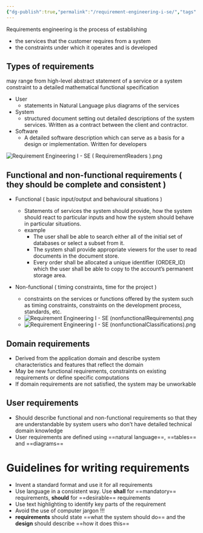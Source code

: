 ```yaml
---
{"dg-publish":true,"permalink":"/requirement-engineering-i-se/","tags":["notes"],"created":"2024-09-25T17:41:08.553+05:30","updated":"2024-09-25T23:23:29.283+05:30"}
---
```



Requirements engineering is the process of establishing 
- the services that the customer requires from a system 
- the constraints under which it operates and is developed

## Types of requirements
may range from high-level abstract statement of a service or a system constraint to a detailed mathematical functional specification
- User 
	- statements in Natural Language plus diagrams of the services 
- System
	- structured document setting out detailed descriptions of the system services. Written as a contract between the client and contractor.
- Software
	- A detailed software description which can serve as a basis for a design or implementation. Written for developers

![Requirement Engineering I - SE ( RequirementReaders ).png](/img/user/Attachments/Requirement%20Engineering%20I%20-%20SE%20(%20RequirementReaders%20).png)

## Functional and non-functional requirements ( they should be complete and consistent )
- Functional ( basic input/output and behavioural situations )
	- Statements of services the system should provide, how the system should react to particular inputs and how the system should behave in particular situations.
	- example
		- The user shall be able to search either all of the initial set of databases or select a subset from it.
		- The system shall provide appropriate viewers for the user to read documents in the document store. 
		- Every order shall be allocated a unique identifier (ORDER_ID) which the user shall be able to copy to the account’s permanent storage area.

- Non-functional ( timing constraints, time for the project )
	- constraints on the services or functions offered by the system such as timing constraints, constraints on the development process, standards, etc.
	- ![Requirement Engineering I - SE (nonfunctionalRequirements).png](/img/user/Attachments/Requirement%20Engineering%20I%20-%20SE%20(nonfunctionalRequirements).png)
	- ![Requirement Engineering I - SE (nonfunctionalClassifications).png](/img/user/Attachments/Requirement%20Engineering%20I%20-%20SE%20(nonfunctionalClassifications).png)

## Domain requirements
- Derived from the application domain and describe system characteristics and features that reflect the domain
- May be new functional requirements, constraints on existing requirements or define specific computations
- If domain requirements are not satisfied, the system may be unworkable

## User requirements
- Should describe functional and non-functional requirements so that they are understandable by system users who don’t have detailed technical domain knowledge
- User requirements are defined using ==natural language==, ==tables== and ==diagrams==

# Guidelines for writing requirements
- Invent a standard format and use it for all requirements
- Use language in a consistent way. Use 
	**shall** for ==mandatory== requirements, 
	**should** for ==desirable== requirements
- Use text highlighting to identify key parts of the requirement
- Avoid the use of computer jargon !!!
- **requirements** should state ==what the system should do== and 
   the **design** should describe ==how it does this==



